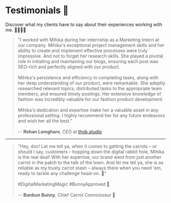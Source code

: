 # Testimonials 🙌

Discover what my clients have to say about their experiences working with me. 💁🏻‍♀️✨

> "I worked with Mihika during her internship as a Marketing Intern at our company. Mihika's exceptional project management skills and her ability to create and implement effective processes were truly impressive. And not to forget her research skills. She played a pivotal role in initiating and maintaining our blogs, ensuring each post was SEO-rich and perfectly aligned with our product.  
><br>
> Mihika's persistence and efficiency in completing tasks, along with her deep understanding of our product, were remarkable. She adeptly researched relevant topics, distributed tasks to the appropriate team members, and ensured timely postings. Her extensive knowledge of fashion was incredibly valuable for our fashion product development.  
><br>
> Mihika's dedication and expertise make her a valuable asset in any professional setting. I highly recommend her for any future endeavors and wish her all the best."  
><br>
> -- **Rohan Lamghare**, CEO at [thob.studio](https://thob.studio)

<hr>

> "Hey, doc! Let me tell ya, when it comes to getting the carrots – or should I say, customers – hopping down the digital rabbit hole, Mihika is the real deal! With her expertise, our brand went from just another carrot in the patch to the talk of the town. And let me tell ya, she is as reliable as my trusty carrot stash – always there when you need 'em, ready to tackle any challenge head-on. 💪"  
><br>
> #DigitalMarketingMagic #BunnyApproved 🐰  
><br>
> -- **Bunbun Bunny**, Chief Carrot Connoisseur 🥕
